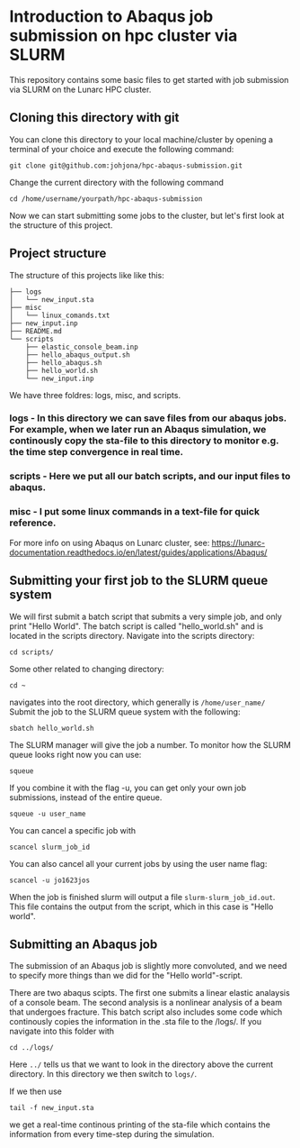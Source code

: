 # Introduction to Abaqus job submission on hpc cluster via SLURM

This repository contains some basic files to get started with job submission via SLURM on the Lunarc HPC cluster. 

## Cloning this directory with git

You can clone this directory to your local machine/cluster by opening a terminal of your choice and execute the following command:
```
git clone git@github.com:johjona/hpc-abaqus-submission.git
```
Change the current directory with the following command
```
cd /home/username/yourpath/hpc-abaqus-submission
```
Now we can start submitting some jobs to the cluster, but let's first look at the structure of this project.

## Project structure

The structure of this projects like like this:
```
├── logs
│   └── new_input.sta
├── misc
│   └── linux_comands.txt
├── new_input.inp
├── README.md
└── scripts
    ├── elastic_console_beam.inp
    ├── hello_abaqus_output.sh
    ├── hello_abaqus.sh
    ├── hello_world.sh
    └── new_input.inp
```
We have three foldres: logs, misc, and scripts. 

### logs - In this directory we can save files from our abaqus jobs. For example, when we later run an Abaqus simulation, we continously copy the sta-file to this directory to monitor e.g. the time step convergence in real time.

### scripts - Here we put all our batch scripts, and our input files to abaqus.

### misc - I put some linux commands in a text-file for quick reference.

For more info on using Abaqus on Lunarc cluster, see: https://lunarc-documentation.readthedocs.io/en/latest/guides/applications/Abaqus/

## Submitting your first job to the SLURM queue system

We will first submit a batch script that submits a very simple job, and only print "Hello World". The batch script is called "hello_world.sh" and is located in the scripts directory. Navigate into the scripts directory:
```
cd scripts/
```
Some other related to changing directory:
```
cd ~
```
navigates into the root directory, which generally is ```/home/user_name/```
Submit the job to the SLURM queue system with the following:
```
sbatch hello_world.sh
```
The SLURM manager will give the job a number. To monitor how the SLURM queue looks right now you can use:
```
squeue
```
If you combine it with the flag -u, you can get only your own job submissions, instead of the entire queue.
```
squeue -u user_name
```
You can cancel a specific job with
```
scancel slurm_job_id
```
You can also cancel all your current jobs by using the user name flag:
```
scancel -u jo1623jos
```
When the job is finished slurm will output a file ```slurm-slurm_job_id.out```. This file contains the output from the script, which in this case is "Hello world".

## Submitting an Abaqus job

The submission of an Abaqus job is slightly more convoluted, and we need to specify more things than we did for the "Hello world"-script. 

There are two abaqus scipts. The first one submits a linear elastic analaysis of a console beam. The second analysis is a nonlinear analysis of a beam that undergoes fracture. This batch script also includes some code which continously copies the information in the .sta file to the /logs/. If you navigate into this folder with
```
cd ../logs/
```
Here ```../``` tells us that we want to look in the directory above the current directory. In this directory we then switch to ```logs/```. 

If we then use

```
tail -f new_input.sta
```
we get a real-time continous printing of the sta-file which contains the information from every time-step during the simulation.






